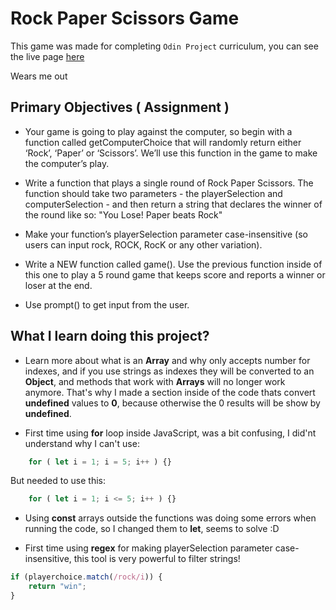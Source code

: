 # **Rock Paper Scissors Game**

This game was made for completing `Odin Project` curriculum, you can see the live page [here](https://hallimasa.github.io/rock-paper-scissors-odinProject/)

Wears me out

## Primary Objectives ( Assignment )

- Your game is going to play against the computer, so begin with a function called getComputerChoice that will randomly return either ‘Rock’, ‘Paper’ or ‘Scissors’. We’ll use this function in the game to make the computer’s play.

- Write a function that plays a single round of Rock Paper Scissors. The function should take two parameters - the playerSelection and computerSelection - and then return a string that declares the winner of the round like so: "You Lose! Paper beats Rock"

- Make your function’s playerSelection parameter case-insensitive (so users can input rock, ROCK, RocK or any other variation).

- Write a NEW function called game(). Use the previous function inside of this one to play a 5 round game that keeps score and reports a winner or loser at the end.

- Use prompt() to get input from the user.

## What I learn doing this project?

- Learn more about what is an **Array** and why only accepts number for indexes, and if you use strings as indexes they will be converted to an **Object**, and methods that work with **Arrays** will no longer work anymore. That's why I made a section inside of the code thats convert **undefined** values to **0**, because otherwise the 0 results will be show by **undefined**.

- First time using **for** loop inside JavaScript, was a bit confusing, I did'nt understand why I can't use:
```javascript
    for ( let i = 1; i = 5; i++ ) {}
```
But needed to use this:
```javascript
    for ( let i = 1; i <= 5; i++ ) {}
```

- Using **const** arrays outside the functions was doing some errors when running the code, so I changed them to **let**, seems to solve :D

- First time using **regex** for making playerSelection parameter case-insensitive, this tool is very powerful to filter strings!
```javascript
if (playerchoice.match(/rock/i)) {
    return "win";
}
```
